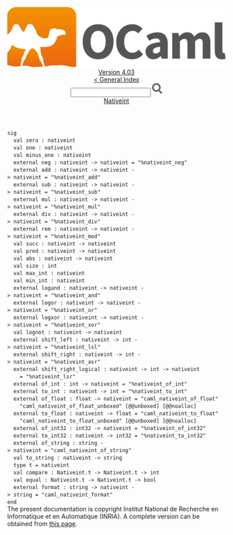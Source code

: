 <!-- ((! set title API !)) ((! set documentation !)) ((! set api !)) ((! set nobreadcrumb !)) -->
<div class="api"><header><nav class="toc brand"><a class="brand" href="https://ocaml.org/"><img src="colour-logo-gray.svg" class="svg" alt="OCaml"></a></nav><nav class="toc"><div class="toc_version"><a href="/docs" id="version-select">Version 4.03</a></div><a href="index.html">&lt; General Index</a><div class="api_search"><input type="text" name="apisearch" id="api_search" oninput="mySearch(false);" onkeypress="this.oninput();" onclick="this.oninput();" onpaste="this.oninput();">
<img src="search_icon.svg" alt="Search" class="svg" onclick="mySearch(false)"></div>
<div id="search_results"></div><div class="toc_title"><a href="Nativeint.html">Nativeint</a></div><ul></ul></nav></header>
<code class="code"><span class="keyword">sig</span>
&nbsp;&nbsp;<span class="keyword">val</span>&nbsp;zero&nbsp;:&nbsp;nativeint
&nbsp;&nbsp;<span class="keyword">val</span>&nbsp;one&nbsp;:&nbsp;nativeint
&nbsp;&nbsp;<span class="keyword">val</span>&nbsp;minus_one&nbsp;:&nbsp;nativeint
&nbsp;&nbsp;<span class="keyword">external</span>&nbsp;neg&nbsp;:&nbsp;nativeint&nbsp;<span class="keywordsign">-&gt;</span>&nbsp;nativeint&nbsp;=&nbsp;<span class="string">"%nativeint_neg"</span>
&nbsp;&nbsp;<span class="keyword">external</span>&nbsp;add&nbsp;:&nbsp;nativeint&nbsp;<span class="keywordsign">-&gt;</span>&nbsp;nativeint&nbsp;<span class="keywordsign">-&gt;</span>&nbsp;nativeint&nbsp;=&nbsp;<span class="string">"%nativeint_add"</span>
&nbsp;&nbsp;<span class="keyword">external</span>&nbsp;sub&nbsp;:&nbsp;nativeint&nbsp;<span class="keywordsign">-&gt;</span>&nbsp;nativeint&nbsp;<span class="keywordsign">-&gt;</span>&nbsp;nativeint&nbsp;=&nbsp;<span class="string">"%nativeint_sub"</span>
&nbsp;&nbsp;<span class="keyword">external</span>&nbsp;mul&nbsp;:&nbsp;nativeint&nbsp;<span class="keywordsign">-&gt;</span>&nbsp;nativeint&nbsp;<span class="keywordsign">-&gt;</span>&nbsp;nativeint&nbsp;=&nbsp;<span class="string">"%nativeint_mul"</span>
&nbsp;&nbsp;<span class="keyword">external</span>&nbsp;div&nbsp;:&nbsp;nativeint&nbsp;<span class="keywordsign">-&gt;</span>&nbsp;nativeint&nbsp;<span class="keywordsign">-&gt;</span>&nbsp;nativeint&nbsp;=&nbsp;<span class="string">"%nativeint_div"</span>
&nbsp;&nbsp;<span class="keyword">external</span>&nbsp;rem&nbsp;:&nbsp;nativeint&nbsp;<span class="keywordsign">-&gt;</span>&nbsp;nativeint&nbsp;<span class="keywordsign">-&gt;</span>&nbsp;nativeint&nbsp;=&nbsp;<span class="string">"%nativeint_mod"</span>
&nbsp;&nbsp;<span class="keyword">val</span>&nbsp;succ&nbsp;:&nbsp;nativeint&nbsp;<span class="keywordsign">-&gt;</span>&nbsp;nativeint
&nbsp;&nbsp;<span class="keyword">val</span>&nbsp;pred&nbsp;:&nbsp;nativeint&nbsp;<span class="keywordsign">-&gt;</span>&nbsp;nativeint
&nbsp;&nbsp;<span class="keyword">val</span>&nbsp;abs&nbsp;:&nbsp;nativeint&nbsp;<span class="keywordsign">-&gt;</span>&nbsp;nativeint
&nbsp;&nbsp;<span class="keyword">val</span>&nbsp;size&nbsp;:&nbsp;int
&nbsp;&nbsp;<span class="keyword">val</span>&nbsp;max_int&nbsp;:&nbsp;nativeint
&nbsp;&nbsp;<span class="keyword">val</span>&nbsp;min_int&nbsp;:&nbsp;nativeint
&nbsp;&nbsp;<span class="keyword">external</span>&nbsp;logand&nbsp;:&nbsp;nativeint&nbsp;<span class="keywordsign">-&gt;</span>&nbsp;nativeint&nbsp;<span class="keywordsign">-&gt;</span>&nbsp;nativeint&nbsp;=&nbsp;<span class="string">"%nativeint_and"</span>
&nbsp;&nbsp;<span class="keyword">external</span>&nbsp;logor&nbsp;:&nbsp;nativeint&nbsp;<span class="keywordsign">-&gt;</span>&nbsp;nativeint&nbsp;<span class="keywordsign">-&gt;</span>&nbsp;nativeint&nbsp;=&nbsp;<span class="string">"%nativeint_or"</span>
&nbsp;&nbsp;<span class="keyword">external</span>&nbsp;logxor&nbsp;:&nbsp;nativeint&nbsp;<span class="keywordsign">-&gt;</span>&nbsp;nativeint&nbsp;<span class="keywordsign">-&gt;</span>&nbsp;nativeint&nbsp;=&nbsp;<span class="string">"%nativeint_xor"</span>
&nbsp;&nbsp;<span class="keyword">val</span>&nbsp;lognot&nbsp;:&nbsp;nativeint&nbsp;<span class="keywordsign">-&gt;</span>&nbsp;nativeint
&nbsp;&nbsp;<span class="keyword">external</span>&nbsp;shift_left&nbsp;:&nbsp;nativeint&nbsp;<span class="keywordsign">-&gt;</span>&nbsp;int&nbsp;<span class="keywordsign">-&gt;</span>&nbsp;nativeint&nbsp;=&nbsp;<span class="string">"%nativeint_lsl"</span>
&nbsp;&nbsp;<span class="keyword">external</span>&nbsp;shift_right&nbsp;:&nbsp;nativeint&nbsp;<span class="keywordsign">-&gt;</span>&nbsp;int&nbsp;<span class="keywordsign">-&gt;</span>&nbsp;nativeint&nbsp;=&nbsp;<span class="string">"%nativeint_asr"</span>
&nbsp;&nbsp;<span class="keyword">external</span>&nbsp;shift_right_logical&nbsp;:&nbsp;nativeint&nbsp;<span class="keywordsign">-&gt;</span>&nbsp;int&nbsp;<span class="keywordsign">-&gt;</span>&nbsp;nativeint
&nbsp;&nbsp;&nbsp;&nbsp;=&nbsp;<span class="string">"%nativeint_lsr"</span>
&nbsp;&nbsp;<span class="keyword">external</span>&nbsp;of_int&nbsp;:&nbsp;int&nbsp;<span class="keywordsign">-&gt;</span>&nbsp;nativeint&nbsp;=&nbsp;<span class="string">"%nativeint_of_int"</span>
&nbsp;&nbsp;<span class="keyword">external</span>&nbsp;to_int&nbsp;:&nbsp;nativeint&nbsp;<span class="keywordsign">-&gt;</span>&nbsp;int&nbsp;=&nbsp;<span class="string">"%nativeint_to_int"</span>
&nbsp;&nbsp;<span class="keyword">external</span>&nbsp;of_float&nbsp;:&nbsp;float&nbsp;<span class="keywordsign">-&gt;</span>&nbsp;nativeint&nbsp;=&nbsp;<span class="string">"caml_nativeint_of_float"</span>
&nbsp;&nbsp;&nbsp;&nbsp;<span class="string">"caml_nativeint_of_float_unboxed"</span>&nbsp;[@@unboxed]&nbsp;[@@noalloc]
&nbsp;&nbsp;<span class="keyword">external</span>&nbsp;to_float&nbsp;:&nbsp;nativeint&nbsp;<span class="keywordsign">-&gt;</span>&nbsp;float&nbsp;=&nbsp;<span class="string">"caml_nativeint_to_float"</span>
&nbsp;&nbsp;&nbsp;&nbsp;<span class="string">"caml_nativeint_to_float_unboxed"</span>&nbsp;[@@unboxed]&nbsp;[@@noalloc]
&nbsp;&nbsp;<span class="keyword">external</span>&nbsp;of_int32&nbsp;:&nbsp;int32&nbsp;<span class="keywordsign">-&gt;</span>&nbsp;nativeint&nbsp;=&nbsp;<span class="string">"%nativeint_of_int32"</span>
&nbsp;&nbsp;<span class="keyword">external</span>&nbsp;to_int32&nbsp;:&nbsp;nativeint&nbsp;<span class="keywordsign">-&gt;</span>&nbsp;int32&nbsp;=&nbsp;<span class="string">"%nativeint_to_int32"</span>
&nbsp;&nbsp;<span class="keyword">external</span>&nbsp;of_string&nbsp;:&nbsp;string&nbsp;<span class="keywordsign">-&gt;</span>&nbsp;nativeint&nbsp;=&nbsp;<span class="string">"caml_nativeint_of_string"</span>
&nbsp;&nbsp;<span class="keyword">val</span>&nbsp;to_string&nbsp;:&nbsp;nativeint&nbsp;<span class="keywordsign">-&gt;</span>&nbsp;string
&nbsp;&nbsp;<span class="keyword">type</span>&nbsp;t&nbsp;=&nbsp;nativeint
&nbsp;&nbsp;<span class="keyword">val</span>&nbsp;compare&nbsp;:&nbsp;<span class="constructor">Nativeint</span>.t&nbsp;<span class="keywordsign">-&gt;</span>&nbsp;<span class="constructor">Nativeint</span>.t&nbsp;<span class="keywordsign">-&gt;</span>&nbsp;int
&nbsp;&nbsp;<span class="keyword">val</span>&nbsp;equal&nbsp;:&nbsp;<span class="constructor">Nativeint</span>.t&nbsp;<span class="keywordsign">-&gt;</span>&nbsp;<span class="constructor">Nativeint</span>.t&nbsp;<span class="keywordsign">-&gt;</span>&nbsp;bool
&nbsp;&nbsp;<span class="keyword">external</span>&nbsp;format&nbsp;:&nbsp;string&nbsp;<span class="keywordsign">-&gt;</span>&nbsp;nativeint&nbsp;<span class="keywordsign">-&gt;</span>&nbsp;string&nbsp;=&nbsp;<span class="string">"caml_nativeint_format"</span>
<span class="keyword">end</span></code><div class="copyright">The present documentation is copyright Institut National de Recherche en Informatique et en Automatique (INRIA). A complete version can be obtained from <a href="http://caml.inria.fr/pub/docs/manual-ocaml/">this page</a>.</div></div>